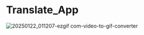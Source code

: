# Translate_App

![20250122_011207-ezgif com-video-to-gif-converter](https://github.com/user-attachments/assets/3f1ea67a-6856-463e-9943-62c33bc9fd5a)
